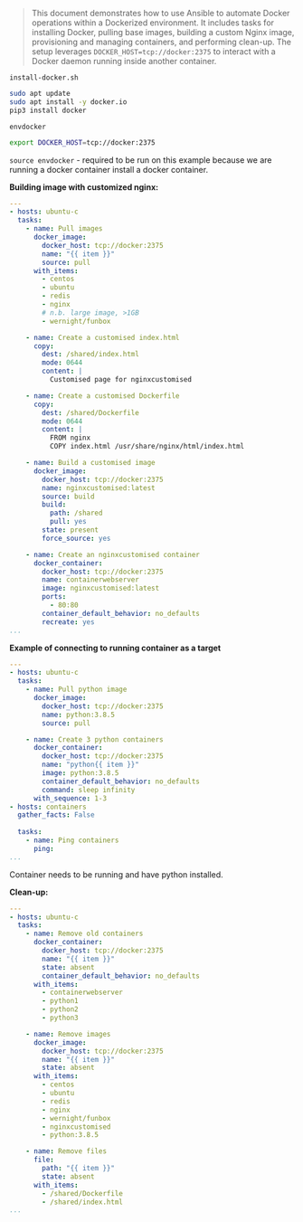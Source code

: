 >This document demonstrates how to use Ansible to automate Docker operations within a Dockerized environment. It includes tasks for installing Docker, pulling base images, building a custom Nginx image, provisioning and managing containers, and performing clean-up. The setup leverages `DOCKER_HOST=tcp://docker:2375` to interact with a Docker daemon running inside another container.

`install-docker.sh`
```bash
sudo apt update
sudo apt install -y docker.io
pip3 install docker
```

`envdocker`
```bash
export DOCKER_HOST=tcp://docker:2375
```

`source envdocker` - required to be run on this example because we are running a docker container install a docker container.

**Building image with customized nginx:**
```yaml
---
- hosts: ubuntu-c
  tasks:
    - name: Pull images
      docker_image:
        docker_host: tcp://docker:2375
        name: "{{ item }}"
        source: pull
      with_items:
        - centos
        - ubuntu
        - redis
        - nginx
        # n.b. large image, >1GB
        - wernight/funbox

    - name: Create a customised index.html
      copy:
        dest: /shared/index.html
        mode: 0644
        content: |
          Customised page for nginxcustomised

    - name: Create a customised Dockerfile
      copy:
        dest: /shared/Dockerfile
        mode: 0644
        content: |
          FROM nginx
          COPY index.html /usr/share/nginx/html/index.html

    - name: Build a customised image
      docker_image:
        docker_host: tcp://docker:2375
        name: nginxcustomised:latest
        source: build
        build:
          path: /shared
          pull: yes
        state: present
        force_source: yes

    - name: Create an nginxcustomised container
      docker_container:
        docker_host: tcp://docker:2375
        name: containerwebserver
        image: nginxcustomised:latest
        ports:
          - 80:80
        container_default_behavior: no_defaults
        recreate: yes
...
```

**Example of connecting to running container as a target**
```yaml
---
- hosts: ubuntu-c
  tasks:
    - name: Pull python image
      docker_image:
        docker_host: tcp://docker:2375
        name: python:3.8.5
        source: pull

    - name: Create 3 python containers
      docker_container:
        docker_host: tcp://docker:2375
        name: "python{{ item }}"
        image: python:3.8.5
        container_default_behavior: no_defaults
        command: sleep infinity
      with_sequence: 1-3
- hosts: containers
  gather_facts: False
  
  tasks:
    - name: Ping containers
      ping:
...
```
Container needs to be running and have python installed.

**Clean-up:**
```yaml
---
- hosts: ubuntu-c
  tasks:
    - name: Remove old containers
      docker_container:
        docker_host: tcp://docker:2375
        name: "{{ item }}"
        state: absent
        container_default_behavior: no_defaults
      with_items:
        - containerwebserver
        - python1
        - python2
        - python3

    - name: Remove images
      docker_image:
        docker_host: tcp://docker:2375
        name: "{{ item }}"
        state: absent
      with_items:
        - centos
        - ubuntu
        - redis
        - nginx
        - wernight/funbox
        - nginxcustomised
        - python:3.8.5

    - name: Remove files
      file:
        path: "{{ item }}"
        state: absent
      with_items:
        - /shared/Dockerfile
        - /shared/index.html
...
```
